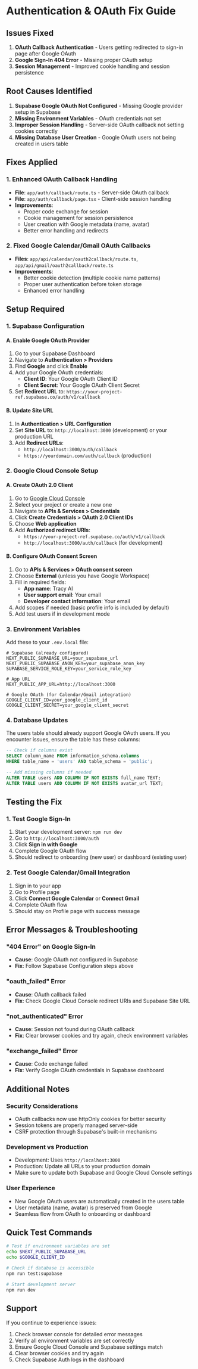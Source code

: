 # Authentication & OAuth Fix Guide

## Issues Fixed
1. **OAuth Callback Authentication** - Users getting redirected to sign-in page after Google OAuth
2. **Google Sign-In 404 Error** - Missing proper OAuth setup
3. **Session Management** - Improved cookie handling and session persistence

## Root Causes Identified
1. **Supabase Google OAuth Not Configured** - Missing Google provider setup in Supabase
2. **Missing Environment Variables** - OAuth credentials not set
3. **Improper Session Handling** - Server-side OAuth callback not setting cookies correctly
4. **Missing Database User Creation** - Google OAuth users not being created in users table

## Fixes Applied

### 1. Enhanced OAuth Callback Handling
- **File**: `app/auth/callback/route.ts` - Server-side OAuth callback
- **File**: `app/auth/callback/page.tsx` - Client-side session handling
- **Improvements**:
  - Proper code exchange for session
  - Cookie management for session persistence
  - User creation with Google metadata (name, avatar)
  - Better error handling and redirects

### 2. Fixed Google Calendar/Gmail OAuth Callbacks
- **Files**: `app/api/calendar/oauth2callback/route.ts`, `app/api/gmail/oauth2callback/route.ts`
- **Improvements**:
  - Better cookie detection (multiple cookie name patterns)
  - Proper user authentication before token storage
  - Enhanced error handling

## Setup Required

### 1. Supabase Configuration

#### A. Enable Google OAuth Provider
1. Go to your Supabase Dashboard
2. Navigate to **Authentication > Providers**
3. Find **Google** and click **Enable**
4. Add your Google OAuth credentials:
   - **Client ID**: Your Google OAuth Client ID
   - **Client Secret**: Your Google OAuth Client Secret
5. Set **Redirect URL** to: `https://your-project-ref.supabase.co/auth/v1/callback`

#### B. Update Site URL
1. In **Authentication > URL Configuration**
2. Set **Site URL** to: `http://localhost:3000` (development) or your production URL
3. Add **Redirect URLs**:
   - `http://localhost:3000/auth/callback`
   - `https://yourdomain.com/auth/callback` (production)

### 2. Google Cloud Console Setup

#### A. Create OAuth 2.0 Client
1. Go to [Google Cloud Console](https://console.cloud.google.com/)
2. Select your project or create a new one
3. Navigate to **APIs & Services > Credentials**
4. Click **Create Credentials > OAuth 2.0 Client IDs**
5. Choose **Web application**
6. Add **Authorized redirect URIs**:
   - `https://your-project-ref.supabase.co/auth/v1/callback`
   - `http://localhost:3000/auth/callback` (for development)

#### B. Configure OAuth Consent Screen
1. Go to **APIs & Services > OAuth consent screen**
2. Choose **External** (unless you have Google Workspace)
3. Fill in required fields:
   - **App name**: Tracy AI
   - **User support email**: Your email
   - **Developer contact information**: Your email
4. Add scopes if needed (basic profile info is included by default)
5. Add test users if in development mode

### 3. Environment Variables
Add these to your `.env.local` file:

```env
# Supabase (already configured)
NEXT_PUBLIC_SUPABASE_URL=your_supabase_url
NEXT_PUBLIC_SUPABASE_ANON_KEY=your_supabase_anon_key
SUPABASE_SERVICE_ROLE_KEY=your_service_role_key

# App URL
NEXT_PUBLIC_APP_URL=http://localhost:3000

# Google OAuth (for Calendar/Gmail integration)
GOOGLE_CLIENT_ID=your_google_client_id
GOOGLE_CLIENT_SECRET=your_google_client_secret
```

### 4. Database Updates
The users table should already support Google OAuth users. If you encounter issues, ensure the table has these columns:

```sql
-- Check if columns exist
SELECT column_name FROM information_schema.columns 
WHERE table_name = 'users' AND table_schema = 'public';

-- Add missing columns if needed
ALTER TABLE users ADD COLUMN IF NOT EXISTS full_name TEXT;
ALTER TABLE users ADD COLUMN IF NOT EXISTS avatar_url TEXT;
```

## Testing the Fix

### 1. Test Google Sign-In
1. Start your development server: `npm run dev`
2. Go to `http://localhost:3000/auth`
3. Click **Sign in with Google**
4. Complete Google OAuth flow
5. Should redirect to onboarding (new user) or dashboard (existing user)

### 2. Test Google Calendar/Gmail Integration
1. Sign in to your app
2. Go to Profile page
3. Click **Connect Google Calendar** or **Connect Gmail**
4. Complete OAuth flow
5. Should stay on Profile page with success message

## Error Messages & Troubleshooting

### "404 Error" on Google Sign-In
- **Cause**: Google OAuth not configured in Supabase
- **Fix**: Follow Supabase Configuration steps above

### "oauth_failed" Error
- **Cause**: OAuth callback failed
- **Fix**: Check Google Cloud Console redirect URIs and Supabase Site URL

### "not_authenticated" Error
- **Cause**: Session not found during OAuth callback
- **Fix**: Clear browser cookies and try again, check environment variables

### "exchange_failed" Error
- **Cause**: Code exchange failed
- **Fix**: Verify Google OAuth credentials in Supabase dashboard

## Additional Notes

### Security Considerations
- OAuth callbacks now use httpOnly cookies for better security
- Session tokens are properly managed server-side
- CSRF protection through Supabase's built-in mechanisms

### Development vs Production
- Development: Uses `http://localhost:3000`
- Production: Update all URLs to your production domain
- Make sure to update both Supabase and Google Cloud Console settings

### User Experience
- New Google OAuth users are automatically created in the users table
- User metadata (name, avatar) is preserved from Google
- Seamless flow from OAuth to onboarding or dashboard

## Quick Test Commands

```bash
# Test if environment variables are set
echo $NEXT_PUBLIC_SUPABASE_URL
echo $GOOGLE_CLIENT_ID

# Check if database is accessible
npm run test:supabase

# Start development server
npm run dev
```

## Support
If you continue to experience issues:
1. Check browser console for detailed error messages
2. Verify all environment variables are set correctly
3. Ensure Google Cloud Console and Supabase settings match
4. Clear browser cookies and try again
5. Check Supabase Auth logs in the dashboard 